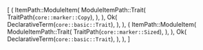 [
    (
        ItemPath::ModuleItem(
            ModuleItemPath::Trait(
                TraitPath(`core::marker::Copy`),
            ),
        ),
        Ok(
            DeclarativeTerm(`core::basic::Trait`),
        ),
    ),
    (
        ItemPath::ModuleItem(
            ModuleItemPath::Trait(
                TraitPath(`core::marker::Sized`),
            ),
        ),
        Ok(
            DeclarativeTerm(`core::basic::Trait`),
        ),
    ),
]